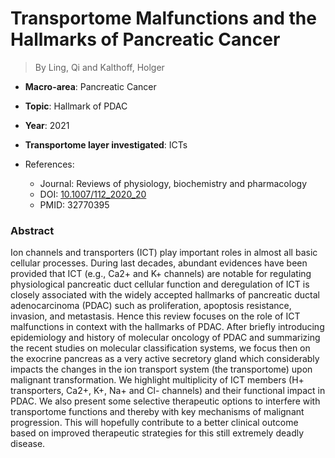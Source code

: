 # Transportome Malfunctions and the Hallmarks of Pancreatic Cancer

> By Ling, Qi and Kalthoff, Holger

- **Macro-area**: Pancreatic Cancer
- **Topic**: Hallmark of PDAC
- **Year**: 2021
- **Transportome layer investigated**: ICTs

- References:
  - Journal: Reviews of physiology, biochemistry and pharmacology
  - DOI: [10.1007/112_2020_20](https://doi.org/10.1007/112_2020_20)
  - PMID: 32770395

### Abstract

Ion channels and transporters (ICT) play important roles in almost all basic cellular processes. During last decades, abundant evidences have been provided that ICT (e.g., Ca2+ and K+ channels) are notable for regulating physiological pancreatic duct cellular function and deregulation of ICT is closely associated with the widely accepted hallmarks of pancreatic ductal adenocarcinoma (PDAC) such as proliferation, apoptosis resistance, invasion, and metastasis. Hence this review focuses on the role of ICT malfunctions in context with the hallmarks of PDAC. After briefly introducing epidemiology and history of molecular oncology of PDAC and summarizing the recent studies on molecular classification systems, we focus then on the exocrine pancreas as a very active secretory gland which considerably impacts the changes in the ion transport system (the transportome) upon malignant transformation. We highlight multiplicity of ICT members (H+ transporters, Ca2+, K+, Na+ and Cl- channels) and their functional impact in PDAC. We also present some selective therapeutic options to interfere with transportome functions and thereby with key mechanisms of malignant progression. This will hopefully contribute to a better clinical outcome based on improved therapeutic strategies for this still extremely deadly disease.
